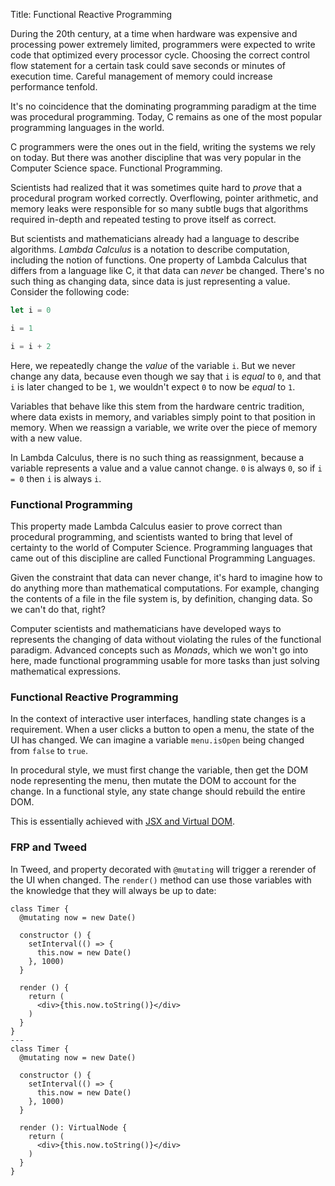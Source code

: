 Title: Functional Reactive Programming

During the 20th century, at a time when hardware was expensive and processing power
extremely limited, programmers were expected to write code that optimized every processor
cycle. Choosing the correct control flow statement for a certain task could save seconds
or minutes of execution time. Careful management of memory could increase performance
tenfold.

It's no coincidence that the dominating programming paradigm at the time was procedural
programming. Today, C remains as one of the most popular programming languages in the
world.

C programmers were the ones out in the field, writing the systems we rely on today. But
there was another discipline that was very popular in the Computer Science space.
Functional Programming.

Scientists had realized that it was sometimes quite hard to _prove_ that a procedural
program worked correctly. Overflowing, pointer arithmetic, and memory leaks were
responsible for so many subtle bugs that algorithms required in-depth and repeated testing
to prove itself as correct.

But scientists and mathematicians already had a language to describe algorithms. _Lambda
Calculus_ is a notation to describe computation, including the notion of functions. One
property of Lambda Calculus that differs from a language like C, it that data can _never_
be changed. There's no such thing as changing data, since data is just representing a
value. Consider the following code:

```javascript
let i = 0

i = 1

i = i + 2
```

Here, we repeatedly change the _value_ of the variable `i`. But we never change any data,
because even though we say that `i` is _equal_ to `0`, and that `i` is later changed to be
`1`, we wouldn't expect `0` to now be _equal_ to `1`.

Variables that behave like this stem from the hardware centric tradition, where data
exists in memory, and variables simply point to that position in memory. When we reassign
a variable, we write over the piece of memory with a new value.

In Lambda Calculus, there is no such thing as reassignment, because a variable represents
a value and a value cannot change. `0` is always `0`, so if `i = 0` then `i` is always
`i`.

### Functional Programming
This property made Lambda Calculus easier to prove correct than procedural programming,
and scientists wanted to bring that level of certainty to the world of Computer Science.
Programming languages that came out of this discipline are called Functional Programming
Languages.

Given the constraint that data can never change, it's hard to imagine how to do anything
more than mathematical computations. For example, changing the contents of a file in the
file system is, by definition, changing data. So we can't do that, right?

Computer scientists and mathematicians have developed ways to represents the changing of
data without violating the rules of the functional paradigm. Advanced concepts such as
_Monads_, which we won't go into here, made functional programming usable for more tasks
than just solving mathematical expressions.

### Functional Reactive Programming
In the context of interactive user interfaces, handling state changes is a requirement.
When a user clicks a button to open a menu, the state of the UI has changed. We can
imagine a variable `menu.isOpen` being changed from `false` to `true`.

In procedural style, we must first change the variable, then get the DOM node representing
the menu, then mutate the DOM to account for the change. In a functional style, any state
change should rebuild the entire DOM.

This is essentially achieved with [JSX and Virtual DOM][jsx-vdom].

### FRP and Tweed
In Tweed, and property decorated with `@mutating` will trigger a rerender of the UI when
changed. The `render()` method can use those variables with the knowledge that they will
always be up to date:

```tweed
class Timer {
  @mutating now = new Date()

  constructor () {
    setInterval(() => {
      this.now = new Date()
    }, 1000)
  }

  render () {
    return (
      <div>{this.now.toString()}</div>
    )
  }
}
---
class Timer {
  @mutating now = new Date()

  constructor () {
    setInterval(() => {
      this.now = new Date()
    }, 1000)
  }

  render (): VirtualNode {
    return (
      <div>{this.now.toString()}</div>
    )
  }
}
```

[jsx-vdom]: #/docs/quick-tour/jsx-and-vdom "JSX and Virtual DOM"
